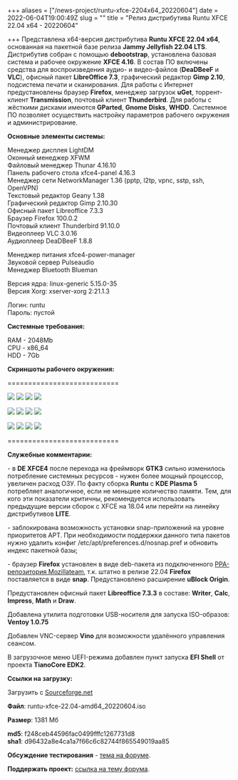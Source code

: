 +++
aliases = ["/news-project/runtu-xfce-2204x64_20220604"]
date = 2022-06-04T19:00:49Z
slug = ""
title = "Релиз дистрибутива Runtu XFCE 22.04 х64 - 20220604"

+++
Представлена x64-версия дистрибутива **Runtu XFCE 22.04 x64**, основанная на пакетной базе релиза **Jammy Jellyfish 22.04 LTS**. Дистрибутив собран с помощью **debootstrap**, установлена базовая система и рабочее окружение **XFCE 4.16**. В состав ПО включены средства для воспроизведения аудио- и видео-файлов (**DeaDBeeF** и **VLC**), офисный пакет **LibreОffice 7.3**, графический редактор **Gimp 2.10**, подсистема печати и сканирования. Для работы с Интернет предустановлены браузер **Firefox**, менеджер загрузок **uGet**, торрент-клиент **Transmission**, почтовый клиент **Thunderbird**. Для работы с жёсткими дисками имеются **GParted**, **Gnome Disks**, **WHDD**. Системное ПО позволяет осуществить настройку параметров рабочего окружения и администрирование.

<!--more-->

**Основные элементы системы:**

Менеджер дисплея LightDM  
Оконный менеджер XFWM  
Файловый менеджер Thunar 4.16.10  
Панель рабочего стола xfce4-panel 4.16.3  
Менеджер сети NetworkManager 1.36 (pptp, l2tp, vpnc, sstp, ssh, OpenVPN)  
Текстовый редактор Geany 1.38  
Графический редактор Gimp 2.10.30  
Офисный пакет Libreoffice 7.3.3  
Браузер Firefox 100.0.2  
Почтовый клиент Thunderbird 91.10.0  
Видеоплеер VLC 3.0.16  
Аудиоплеер DeaDBeeF 1.8.8

Менеджер питания xfce4-power-manager  
Звуковой сервер Pulseaudio  
Менеджер Bluetooth Blueman

Версия ядра: linux-generic 5.15.0-35  
Версия Xorg: xserver-xorg 2:21.1.3

Логин: runtu  
Пароль: пустой

**Cистемные требования:**

RAM - 2048Mb  
CPU - x86_64  
HDD - 7Gb

**Скриншоты рабочего окружения:**

===========================

[![](https://i.ibb.co/X7Z3jYk/Isolinux-BIOS.png)](https://ibb.co/X7Z3jYk) [![](https://i.ibb.co/VxbmyF1/GRUB-EFI.png)](https://ibb.co/VxbmyF1) [![](https://i.ibb.co/WkGm0vY/Splash.png)](https://ibb.co/WkGm0vY) [![](https://i.ibb.co/8bQkRN0/Desktop.png)](https://ibb.co/8bQkRN0)

[![](https://i.ibb.co/5BkdNVf/Filemanager.png)](https://ibb.co/5BkdNVf) [![](https://i.ibb.co/7XfPgyW/Terminal-VPN.png)](https://ibb.co/7XfPgyW) [![](https://i.ibb.co/ngGYpc9/Ventoy-Disks.png)](https://ibb.co/ngGYpc9) [![](https://i.ibb.co/gvCK8nq/VLC-Deadbeef.png)](https://ibb.co/gvCK8nq)

[![](https://i.ibb.co/NW5kh1t/Menu-1.png)](https://ibb.co/NW5kh1t) [![](https://i.ibb.co/xXRQ6Gp/Menu-Internet.png)](https://ibb.co/xXRQ6Gp) [![](https://i.ibb.co/x1hsK5Z/Menu-Media.png)](https://ibb.co/x1hsK5Z) [![](https://i.ibb.co/h7tvb00/Menu-Office.png)](https://ibb.co/h7tvb00)

===========================

**Служебные комментарии:**

\- в **DE XFCE4** после перехода на фреймворк **GTK3** сильно изменилось потребление системных ресурсов - нужен более мощный процессор, увеличен расход ОЗУ. По факту сборка **Runtu** с **KDE Plasma 5** потребляет аналогичное, если не меньшее количество памяти. Тем, для кого эти показатели критичны, рекомендуется использовать предыдущие версии сборок с XFCE на 18.04 или перейти на линейку дистрибутивов **LITE**.

\- заблокирована возможность установки snap-приложений на уровне приоритетов APT. При необходимости поддержки данного типа пакетов нужно удалить конфиг /etc/apt/preferences.d/nosnap.pref и обновить индекс пакетной базы;

\- браузер **Firefox** установлен в виде deb-пакета из подключенного [PPA-репозитория Mozillateam](https://launchpad.net/\~mozillateam/+archive/ubuntu/ppa), т.к. штатно в релизе 22.04 **Firefox** поставляется в виде **snap**. Предустановлено расширение **uBlock Origin**.

Предустановлен офисный пакет **Libreoffice 7.3.3** в составе: **Writer**, **Calc**, **Impress**, **Math** и **Draw**.

Добавлена утилита подготовки USB-носителя для запуска ISO-образов: **Ventoy 1.0.75**

Добавлен VNC-сервер **Vino** для возможности удалённого управления сеансом.

В загрузочное меню UEFI-режима добавлен пункт запуска **EFI Shell** от проекта **TianoCore EDK2**.

**Ссылки на загрузку:**

Загрузить с [Sourceforge.net](https://sourceforge.net/projects/runtu/files/runtu%2022.04/XFCE/runtu-xfce-22.04-amd64_20220604.iso/download)

**Файл**: runtu-xfce-22.04-amd64_20220604.iso

**Размер**: 1381 Мб

**md5**: f248ceb44596fac0499fffc1267731d8  
**sha1**: d96432a8e4ca1a7f66c6c82744f865549019aa85

**Обсуждение тестирования** - [тема на форуме](https://forum.runtu.org/index.php/topic,8475.0.html).

**Поддержать проект:** [ссылка на тему форума](http://forum.runtu.org/index.php/topic,188.0.html).